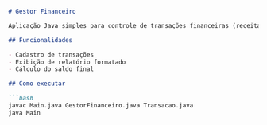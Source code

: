 ```markdown
# Gestor Financeiro

Aplicação Java simples para controle de transações financeiras (receitas e despesas).

## Funcionalidades

- Cadastro de transações
- Exibição de relatório formatado
- Cálculo do saldo final

## Como executar

```bash
javac Main.java GestorFinanceiro.java Transacao.java
java Main
